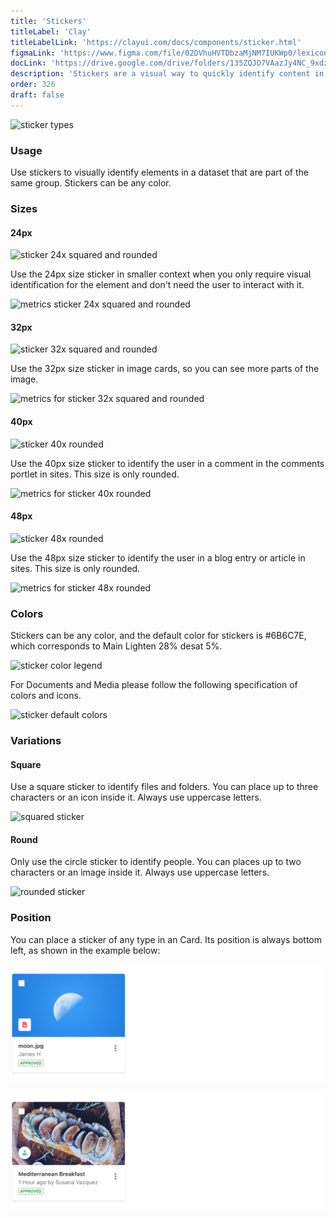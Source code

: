 ```yaml
---
title: 'Stickers'
titleLabel: 'Clay'
titleLabelLink: 'https://clayui.com/docs/components/sticker.html'
figmaLink: 'https://www.figma.com/file/02DVhuHVTDbzaMjNM7IUKWp0/lexicon?node-id=6020%3A23934'
docLink: 'https://drive.google.com/drive/folders/135ZQJO7VAazJy4NC_9xdzIeBVQVLzJ4Q?usp=sharing'
description: 'Stickers are a visual way to quickly identify content in a different way than badges and labels.'
order: 326
draft: false
---
```


![sticker types](/images/lexicon/Sticker32.jpg)

### Usage

Use stickers to visually identify elements in a dataset that are part of the same group. Stickers can be any color.

### Sizes

#### 24px

![sticker 24x squared and rounded](/images/lexicon/Sticker24.jpg)

Use the 24px size sticker in smaller context when you only require visual identification for the element and don't need the user to interact with it.

![metrics sticker 24x squared and rounded](/images/lexicon/Sticker24Metrics.jpg)

#### 32px

![sticker 32x squared and rounded](/images/lexicon/Sticker32.jpg)

Use the 32px size sticker in image cards, so you can see more parts of the image.

![metrics for sticker 32x squared and rounded](/images/lexicon/Sticker32Metrics.jpg)

#### 40px

![sticker 40x rounded](/images/lexicon/Sticker40.jpg)

Use the 40px size sticker to identify the user in a comment in the comments portlet in sites. This size is only rounded.

![metrics for sticker 40x rounded](/images/lexicon/Sticker40Metrics.jpg)

#### 48px

![sticker 48x rounded](/images/lexicon/Sticker48.jpg)

Use the 48px size sticker to identify the user in a blog entry or article in sites. This size is only rounded.

![metrics for sticker 48x rounded](/images/lexicon/Sticker48Metrics.jpg)

### Colors

Stickers can be any color, and the default color for stickers is #6B6C7E, which corresponds to Main Lighten 28% desat 5%.

![sticker color legend](/images/lexicon/StickerColorLegend.jpg)

For Documents and Media please follow the following specification of colors and icons.

![sticker default colors](/images/lexicon/StickerColors.jpg)

### Variations

#### Square

Use a square sticker to identify files and folders. You can place up to three characters or an icon inside it. Always use uppercase letters.

![squared sticker](/images/lexicon/StickerSquared.jpg)

#### Round

Only use the circle sticker to identify people. You can places up to two characters or an image inside it. Always use uppercase letters.

![rounded sticker](/images/lexicon/StickerRounded.jpg)

### Position

You can place a sticker of any type in an Card. Its position is always bottom left, as shown in the example below:

![sticker position example in Card Image](./cards/cards-6.png)

![user sticker position example in web content card](./cards/cards-15-2.png)
